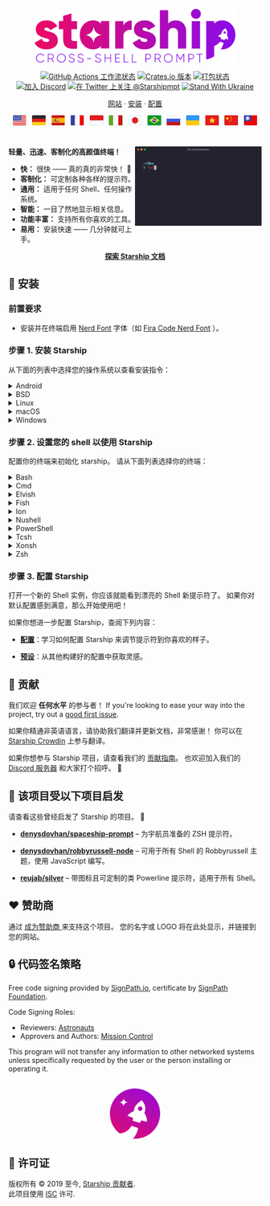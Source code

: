 <p align="center">
  <img
    width="400"
    src="https://raw.githubusercontent.com/starship/starship/master/media/logo.png"
    alt="Starship：可用于各种 Shell 的提示符"
 />
</p>

<p align="center">
  <a href="https://github.com/starship/starship/actions"
    ><img
      src="https://img.shields.io/github/actions/workflow/status/starship/starship/workflow.yml?branch=master&label=workflow&style=flat-square"
      alt="GitHub Actions 工作流状态"
 /></a>
  <a href="https://crates.io/crates/starship"
    ><img
      src="https://img.shields.io/crates/v/starship?style=flat-square"
      alt="Crates.io 版本"
 /></a>
  <a href="https://repology.org/project/starship/versions"
    ><img
      src="https://img.shields.io/repology/repositories/starship?label=in%20repositories&style=flat-square"
      alt="打包状态" /></a
><br />
  <a href="https://discord.gg/starship"
    ><img
      src="https://img.shields.io/discord/567163873606500352?label=discord&logoColor=white&style=flat-square"
      alt="加入 Discord"
 /></a>
  <a href="https://twitter.com/StarshipPrompt"
    ><img
      src="https://img.shields.io/badge/twitter-@StarshipPrompt-1DA1F3?style=flat-square"
      alt="在 Twitter 上关注 @Starshipmpt"
 /></a>
  <a href="https://stand-with-ukraine.pp.ua"
    ><img
      src="https://raw.githubusercontent.com/vshymanskyy/StandWithUkraine/main/badges/StandWithUkraineFlat.svg"
      alt="Stand With Ukraine"
 /></a>
</p>

<p align="center">
  <a href="https://starship.rs">网站</a>
  ·
  <a href="#🚀-installation">安装</a>
  ·
  <a href="https://starship.rs/config/">配置</a>
</p>

<p align="center">
  <a href="https://github.com/starship/starship/blob/master/README.md"
    ><img
      height="20"
      src="https://raw.githubusercontent.com/starship/starship/master/media/flag-us.png"
      alt="English"
 /></a>
  &nbsp;
  <a
    href="https://github.com/starship/starship/blob/master/docs/de-DE/guide/README.md"
    ><img
      height="20"
      src="https://raw.githubusercontent.com/starship/starship/master/media/flag-de.png"
      alt="Deutsch"
 /></a>
  &nbsp;
  <a
    href="https://github.com/starship/starship/blob/master/docs/es-ES/guide/README.md"
    ><img
      height="20"
      src="https://raw.githubusercontent.com/starship/starship/master/media/flag-es.png"
      alt="Español"
 /></a>
  &nbsp;
  <a
    href="https://github.com/starship/starship/blob/master/docs/fr-FR/guide/README.md"
    ><img
      height="20"
      src="https://raw.githubusercontent.com/starship/starship/master/media/flag-fr.png"
      alt="Français"
 /></a>
  &nbsp;
  <a
    href="https://github.com/starship/starship/blob/master/docs/id-ID/guide/README.md"
    ><img
      height="20"
      src="https://raw.githubusercontent.com/starship/starship/master/media/flag-id.png"
      alt="Bahasa Indonesia"
 /></a>
  &nbsp;
  <a
    href="https://github.com/starship/starship/blob/master/docs/it-IT/guide/README.md"
    ><img
      height="20"
      src="https://raw.githubusercontent.com/starship/starship/master/media/flag-it.png"
      alt="Italiano"
 /></a>
  &nbsp;
  <a
    href="https://github.com/starship/starship/blob/master/docs/ja-JP/guide/README.md"
    ><img
      height="20"
      src="https://raw.githubusercontent.com/starship/starship/master/media/flag-jp.png"
      alt="日本語"
 /></a>
  &nbsp;
  <a
    href="https://github.com/starship/starship/blob/master/docs/pt-BR/guide/README.md"
    ><img
      height="20"
      src="https://raw.githubusercontent.com/starship/starship/master/media/flag-br.png"
      alt="Português do Brasil"
 /></a>
  &nbsp;
  <a
    href="https://github.com/starship/starship/blob/master/docs/ru-RU/guide/README.md"
    ><img
      height="20"
      src="https://raw.githubusercontent.com/starship/starship/master/media/flag-ru.png"
      alt="Pусский"
 /></a>
  &nbsp;
  <a
    href="https://github.com/starship/starship/blob/master/docs/uk-UA/guide/README.md"
    ><img
      height="20"
      src="https://raw.githubusercontent.com/starship/starship/master/media/flag-ua.png"
      alt="乌克兰语"
 /></a>
  &nbsp;
  <a
    href="https://github.com/starship/starship/blob/master/docs/vi-VN/guide/README.md"
    ><img
      height="20"
      src="https://raw.githubusercontent.com/starship/starship/master/media/flag-vn.png"
      alt="Tiếng Việt"
 /></a>
  &nbsp;
  <a
    href="https://github.com/starship/starship/blob/master/docs/zh-CN/guide/README.md"
    ><img
      height="20"
      src="https://raw.githubusercontent.com/starship/starship/master/media/flag-cn.png"
      alt="简体中文"
 /></a>
  &nbsp;
  <a
    href="https://github.com/starship/starship/blob/master/docs/zh-TW/guide/README.md"
    ><img
      height="20"
      src="https://raw.githubusercontent.com/starship/starship/master/media/flag-tw.png"
      alt="繁體中文"
 /></a>
</p>

<h1></h1>

<img
  src="https://raw.githubusercontent.com/starship/starship/master/media/demo.gif"
  alt="使用 iTerm 和 Snazzy 主题的 Starship"
  width="50%"
  align="right"
 />

**轻量、迅速、客制化的高颜值终端！**

- **快：** 很快 —— 真的真的非常快！ 🚀
- **客制化：** 可定制各种各样的提示符。
- **通用：** 适用于任何 Shell、任何操作系统。
- **智能：** 一目了然地显示相关信息。
- **功能丰富：** 支持所有你喜欢的工具。
- **易用：** 安装快速 —— 几分钟就可上手。

<p align="center">
<a href="https://starship.rs/config/"><strong>探索 Starship 文档</strong></a>
</p>

<a name="🚀-installation"></a>

## 🚀 安装

### 前置要求

- 安装并在终端启用 [Nerd Font](https://www.nerdfonts.com/) 字体（如 [Fira Code Nerd Font](https://www.nerdfonts.com/font-downloads) ）。

### 步骤 1. 安装 Starship

从下面的列表中选择您的操作系统以查看安装指令：

<details>
<summary>Android</summary>

使用下列软件包管理器安装Starship：

| 软件包来源                                                                             | 指令                     |
| --------------------------------------------------------------------------------- | ---------------------- |
| [Termux](https://github.com/termux/termux-packages/tree/master/packages/starship) | `pkg install starship` |

</details>

<details>
<summary>BSD</summary>

使用下列软件包管理器安装Starship：

| 发行版         | 软件包来源                                                    | 指令                                |
| ----------- | -------------------------------------------------------- | --------------------------------- |
| **_任意发行版_** | **[crates.io](https://crates.io/crates/starship)**       | `cargo install starship --locked` |
| FreeBSD     | [FreshPorts](https://www.freshports.org/shells/starship) | `pkg install starship`            |
| NetBSD      | [pkgsrc](https://pkgsrc.se/shells/starship)              | `pkgin install starship`          |

</details>

<details>
<summary>Linux</summary>

安装最新版本：

```sh
curl -sS https://starship.rs/install.sh | sh
```

或者，使用以下任一软件包管理器安装Starship：

| 发行版                | 软件包来源                                                                                           | 指令                                                                             |
| ------------------ | ----------------------------------------------------------------------------------------------- | ------------------------------------------------------------------------------ |
| **_任意发行版_**        | **[crates.io](https://crates.io/crates/starship)**                                              | `cargo install starship --locked`                                              |
| _任意发行版_            | [conda-forge](https://anaconda.org/conda-forge/starship)                                        | `conda install -c conda-forge starship`                                        |
| _任意发行版_            | [Linuxbrew](https://formulae.brew.sh/formula/starship)                                          | `brew install starship`                                                        |
| Alpine Linux 3.13+ | [Alpine Linux Packages](https://pkgs.alpinelinux.org/packages?name=starship)                    | `apk add starship`                                                             |
| Arch Linux         | [Arch Linux extra](https://archlinux.org/packages/extra/x86_64/starship)                        | `pacman -S starship`                                                           |
| CentOS 7+          | [Copr](https://copr.fedorainfracloud.org/coprs/atim/starship)                                   | `dnf copr enable atim/starship` <br /> `dnf install starship` |
| Debian 13+         | [Debian Main](https://sources.debian.org/src/starship/1.22.1-1/)                                | `apt install starship`                                                         |
| Fedora 40+         | [Copr](https://copr.fedorainfracloud.org/coprs/atim/starship)                                   | `dnf copr enable atim/starship` <br /> `dnf install starship` |
| Gentoo             | [Gentoo Packages](https://packages.gentoo.org/packages/app-shells/starship)                     | `emerge app-shells/starship`                                                   |
| Manjaro            |                                                                                                 | `pacman -S starship`                                                           |
| NixOS              | [nixpkgs](https://github.com/NixOS/nixpkgs/blob/master/pkgs/by-name/st/starship/package.nix)    | `nix-env -iA nixpkgs.starship`                                                 |
| openSUSE           | [OSS](https://software.opensuse.org/package/starship)                                           | `zypper in starship`                                                           |
| Ubuntu 25.04+      | [Ubuntu Universe](https://packages.ubuntu.com/source/plucky/starship)                           | `apt install starship`                                                         |
| Void Linux         | [Void Linux Packages](https://github.com/void-linux/void-packages/tree/master/srcpkgs/starship) | `xbps-install -S starship`                                                     |

</details>

<details>
<summary>macOS</summary>

安装最新版本：

```sh
curl -sS https://starship.rs/install.sh | sh
```

或者，使用以下任一软件包管理器安装Starship：

| 软件包来源                                                    | 指令                                      |
| -------------------------------------------------------- | --------------------------------------- |
| **[crates.io](https://crates.io/crates/starship)**       | `cargo install starship --locked`       |
| [conda-forge](https://anaconda.org/conda-forge/starship) | `conda install -c conda-forge starship` |
| [Homebrew](https://formulae.brew.sh/formula/starship)    | `brew install starship`                 |
| [MacPorts](https://ports.macports.org/port/starship)     | `port install starship`                 |

</details>

<details>
<summary>Windows</summary>

在 [发布页](https://github.com/starship/starship/releases/latest) 下载 MSI 包来安装最新版。

使用下列软件包管理器安装Starship：

| 软件包来源                                                                                        | 指令                                      |
| -------------------------------------------------------------------------------------------- | --------------------------------------- |
| **[crates.io](https://crates.io/crates/starship)**                                           | `cargo install starship --locked`       |
| [Chocolatey](https://community.chocolatey.org/packages/starship)                             | `choco install starship`                |
| [conda-forge](https://anaconda.org/conda-forge/starship)                                     | `conda install -c conda-forge starship` |
| [Scoop](https://github.com/ScoopInstaller/Main/blob/master/bucket/starship.json)             | `scoop install starship`                |
| [winget](https://github.com/microsoft/winget-pkgs/tree/master/manifests/s/Starship/Starship) | `winget install --id Starship.Starship` |

</details>

### 步骤 2. 设置您的 shell 以使用 Starship

配置你的终端来初始化 starship。 请从下面列表选择你的终端：

<details>
<summary>Bash</summary>

在 `~/.bashrc` 的最后，添加以下内容：

```sh
eval "$(starship init bash)"
```

</details>

<details>
<summary>Cmd</summary>

您需要使用 [Clink](https://chrisant996.github.io/clink/clink.html) (v1.2.30+) 与 Cmd. 在路径 `%LocalAppData%\clink\starship.lua` 下创建文件，输入以下内容

```lua
load(io.popen('starship init cmd'):read("*a"))()
```

</details>

<details>
<summary>Elvish</summary>

Add the following to the end of `~/.config/elvish/rc.elv` (`%AppData%\elvish\rc.elv` on Windows):

```sh
eval (starship init elvish)
```

Note: Only Elvish v0.18+ is supported. For elvish versions prior to v0.21.0 the config file might instead be `~/.elvish/rc.elv`

</details>

<details>
<summary>Fish</summary>

在 `~/.config/fish/config.fish` 的最后，添加以下内容：

```fish
starship init fish | source
```

</details>

<details>
<summary>Ion</summary>

在 `~/.config/ion/initrc` 的最后，添加以下内容：

```sh
eval $(starship init ion)
```

</details>

<details>
<summary>Nushell</summary>

将以下内容添加到你的 Nushell 配置文件的末尾(在 Nushell 中运行  `$nu.config-path`  可以找到该文件)：

```sh
mkdir ($nu.data-dir | path join "vendor/autoload")
starship init nu | save -f ($nu.data-dir | path join "vendor/autoload/starship.nu")
```

注意：仅支持 Nushell v0.96+

</details>

<details>
<summary>PowerShell</summary>

将以下内容添加到您 PowerShell 配置文件的末尾（通过运行 `$PROFILE` 来获取配置文件的路径）

```powershell
Invoke-Expression (&starship init powershell)
```

</details>

<details>
<summary>Tcsh</summary>

在 `~/.tcshrc` 的最后，添加以下内容：

```sh
eval `starship init tcsh`
```

</details>

<details>
<summary>Xonsh</summary>

在 `~/.xonshrc` 的最后，添加以下内容：

```python
execx($(starship init xonsh))
```

</details>

<details>
<summary>Zsh</summary>

在 `~/.zshrc` 的最后，添加以下内容：

```sh
eval "$(starship init zsh)"
```

</details>

### 步骤 3. 配置 Starship

打开一个新的 Shell 实例，你应该就能看到漂亮的 Shell 新提示符了。 如果你对默认配置感到满意，那么开始使用吧！

如果你想进一步配置 Starship，查阅下列内容：

- **[配置](https://starship.rs/config/)**：学习如何配置 Starship 来调节提示符到你喜欢的样子。

- **[预设](https://starship.rs/presets/)**：从其他构建好的配置中获取灵感。

## 🤝 贡献

我们欢迎  **任何水平** 的参与者！ If you're looking to ease your way into the project, try out a [good first issue](https://github.com/starship/starship/labels/"🌱%20good%20first%20issue").

如果你精通非英语语言，请协助我们翻译并更新文档，非常感谢！ 你可以在 [Starship Crowdin](https://translate.starship.rs/) 上参与翻译。

如果你想参与 Starship 项目，请查看我们的 [贡献指南](https://github.com/starship/starship/blob/master/CONTRIBUTING.md)。 也欢迎加入我们的 [Discord 服务器](https://discord.gg/8Jzqu3T) 和大家打个招呼。 👋

## 💭 该项目受以下项目启发

请查看这些曾经启发了 Starship 的项目。 🙏

- **[denysdovhan/spaceship-prompt](https://github.com/denysdovhan/spaceship-prompt)** – 为宇航员准备的 ZSH 提示符。

- **[denysdovhan/robbyrussell-node](https://github.com/denysdovhan/robbyrussell-node)** – 可用于所有 Shell 的 Robbyrussell 主题，使用 JavaScript 编写。

- **[reujab/silver](https://github.com/reujab/silver)** – 带图标且可定制的类 Powerline 提示符，适用于所有 Shell。

## ❤️ 赞助商

通过 [成为赞助商 ](https://github.com/sponsors/starship)来支持这个项目。 您的名字或 LOGO 将在此处显示，并链接到您的网站。

## 🔒 代码签名策略

Free code signing provided by [SignPath.io](https://signpath.io), certificate by [SignPath Foundation](https://signpath.org).

Code Signing Roles:

- Reviewers: [Astronauts](https://github.com/orgs/starship/teams/astronauts)
- Approvers and Authors: [Mission Control](https://github.com/orgs/starship/teams/mission-control)

This program will not transfer any information to other networked systems unless specifically requested by the user or the person installing or operating it.

<p align="center">
    <br>
    <img width="100" src="https://raw.githubusercontent.com/starship/starship/master/media/icon.png" alt="Starship 图标">
</p>

## 📝 许可证

版权所有 © 2019 至今, [Starship 贡献者](https://github.com/starship/starship/graphs/contributors).<br /> 此项目使用 [ISC](https://github.com/starship/starship/blob/master/LICENSE) 许可.
